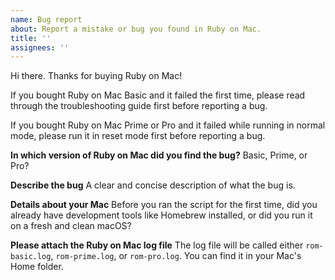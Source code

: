```yaml
---
name: Bug report
about: Report a mistake or bug you found in Ruby on Mac.
title: ''
assignees: ''
---
```


Hi there. Thanks for buying Ruby on Mac!

If you bought Ruby on Mac Basic and it failed the first time, please 
read through the troubleshooting guide first before reporting a bug.

If you bought Ruby on Mac Prime or Pro and it failed while running in normal mode, please run it in reset mode first before reporting a bug.

**In which version of Ruby on Mac did you find the bug?**
Basic, Prime, or Pro?

**Describe the bug**
A clear and concise description of what the bug is.

**Details about your Mac**
Before you ran the script for the first time, did you already have development tools like Homebrew installed, or did you run it on a fresh and clean macOS?

**Please attach the Ruby on Mac log file**
The log file will be called either `rom-basic.log`, `rom-prime.log`, or `rom-pro.log`. You can find it in your Mac's Home folder.
